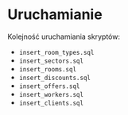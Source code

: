 # Uruchamianie

Kolejność uruchamiania skryptów:

* `insert_room_types.sql`
* `insert_sectors.sql`
* `insert_rooms.sql`
* `insert_discounts.sql`
* `insert_offers.sql`
* `insert_workers.sql`
* `insert_clients.sql`
